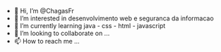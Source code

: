 - 👋 Hi, I’m @ChagasFr
- 👀 I’m interested in  desenvolvimento web e seguranca da informacao 
- 🌱 I’m currently learning  java - css - html - javascript
- 💞️ I’m looking to collaborate on ...
- 📫 How to reach me ...

<!---
ChagasFr/ChagasFr is a ✨ special ✨ repository because its `README.md` (this file) appears on your GitHub profile.
You can click the Preview link to take a look at your changes.
--->
